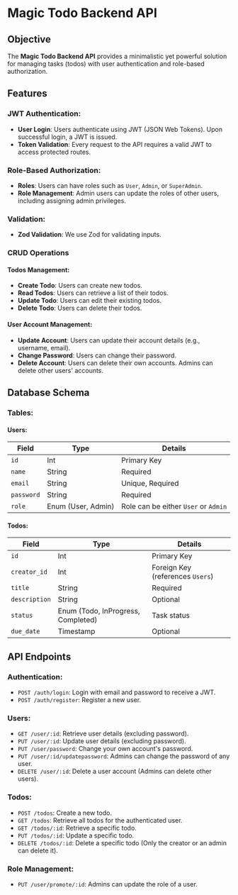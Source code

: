 # Magic Todo Backend API

## Objective

The **Magic Todo Backend API** provides a minimalistic yet powerful solution for managing tasks (todos) with user authentication and role-based authorization.

## Features

### JWT Authentication:
- **User Login**: Users authenticate using JWT (JSON Web Tokens). Upon successful login, a JWT is issued.
- **Token Validation**: Every request to the API requires a valid JWT to access protected routes.

### Role-Based Authorization:
- **Roles**: Users can have roles such as `User`, `Admin`, or `SuperAdmin`.
- **Role Management**: Admin users can update the roles of other users, including assigning admin privileges.

### Validation:
- **Zod Validation**: We use Zod for validating inputs.

### CRUD Operations

#### Todos Management:
- **Create Todo**: Users can create new todos.
- **Read Todos**: Users can retrieve a list of their todos.
- **Update Todo**: Users can edit their existing todos.
- **Delete Todo**: Users can delete their todos.

#### User Account Management:
- **Update Account**: Users can update their account details (e.g., username, email).
- **Change Password**: Users can change their password.
- **Delete Account**: Users can delete their own accounts. Admins can delete other users' accounts.

## Database Schema

### Tables:

#### Users:
| Field      | Type              | Details                             |
|------------|-------------------|-------------------------------------|
| `id`       | Int               | Primary Key                         |
| `name`     | String            | Required                            |
| `email`    | String            | Unique, Required                    |
| `password` | String            | Required                            |
| `role`     | Enum (User, Admin) | Role can be either `User` or `Admin`|

#### Todos:
| Field        | Type                   | Details                                 |
|--------------|------------------------|-----------------------------------------|
| `id`         | Int                    | Primary Key                             |
| `creator_id` | Int                    | Foreign Key (references `Users`)        |
| `title`      | String                 | Required                                |
| `description`| String                 | Optional                                |
| `status`     | Enum (Todo, InProgress, Completed) | Task status                   |
| `due_date`   | Timestamp              | Optional                                |

## API Endpoints

### Authentication:

- `POST /auth/login`: Login with email and password to receive a JWT.
- `POST /auth/register`: Register a new user.

### Users:

- `GET /user/:id`: Retrieve user details (excluding password).
- `PUT /user/:id`: Update user details (excluding password).
- `PUT /user/password`: Change your own account's password.
- `PUT /user/:id/updatepassword`: Admins can change the password of any user.
- `DELETE /user/:id`: Delete a user account (Admins can delete other users).

### Todos:

- `POST /todos`: Create a new todo.
- `GET /todos`: Retrieve all todos for the authenticated user.
- `GET /todos/:id`: Retrieve a specific todo.
- `PUT /todos/:id`: Update a specific todo.
- `DELETE /todos/:id`: Delete a specific todo (Only the creator or an admin can delete it).

### Role Management:

- `PUT /user/promote/:id`: Admins can update the role of a user.




